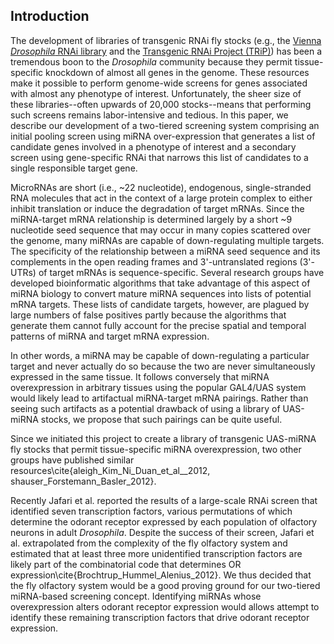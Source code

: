 ## Introduction

The development of libraries of transgenic RNAi fly stocks (e.g., the [Vienna *Drosophila* RNAi library](http://stockcenter.vdrc.at/control/rnailibrary) and the [Transgenic RNAi Project (TRiP)](http://www.flyrnai.org/TRiP-HOME.html)) has been a tremendous boon to the *Drosophila* community because they permit tissue-specific knockdown of almost all genes in the genome. These resources make it possible to perform genome-wide screens for genes associated with almost any phenotype of interest. Unfortunately, the sheer size of these libraries--often upwards of 20,000 stocks--means that performing such screens remains labor-intensive and tedious. In this paper, we describe our development of a two-tiered screening system comprising an initial pooling screen using miRNA over-expression that generates a list of candidate genes involved in a phenotype of interest and a secondary screen using gene-specific RNAi that narrows this list of candidates to a single responsible target gene.

MicroRNAs are short (i.e., ~22 nucleotide), endogenous, single-stranded RNA molecules that act in the context of a large protein complex to either inhibit translation or induce the degradation of target mRNAs. Since the miRNA-target mRNA relationship is determined largely by a short ~9 nucleotide seed sequence that may occur in many copies scattered over the genome, many miRNAs are capable of down-regulating multiple targets. The specificity of the relationship between a miRNA seed sequence and its complements in the open reading frames and 3'-untranslated regions (3'-UTRs) of target mRNAs is sequence-specific. Several research groups have developed bioinformatic algorithms that take advantage of this aspect of miRNA biology to convert mature miRNA sequences into lists of potential mRNA targets. These lists of candidate targets, however, are plagued by large numbers of false positives partly because the algorithms that generate them cannot fully account for the precise spatial and temporal patterns of miRNA and target mRNA expression.

In other words, a miRNA may be capable of down-regulating a particular target and never actually do so because the two are never simultaneously expressed in the same tissue. It follows conversely that miRNA overexpression in arbitrary tissues using the popular GAL4/UAS system would likely lead to artifactual miRNA-target mRNA pairings. Rather than seeing such artifacts as a potential drawback of using a library of UAS-miRNA stocks, we propose that such pairings can be quite useful.

Since we initiated this project to create a library of transgenic UAS-miRNA fly stocks that permit tissue-specific miRNA overexpression, two other groups have published similar resources\cite{aleigh_Kim_Ni_Duan_et_al__2012, shauser_Forstemann_Basler_2012}.

Recently Jafari et al. reported the results of a large-scale RNAi screen that identified seven transcription factors, various permutations of which determine the odorant receptor expressed by each population of olfactory neurons in adult *Drosophila*. Despite the success of their screen, Jafari et al. extrapolated from the complexity of the fly olfactory system and estimated that at least three more unidentified transcription factors are likely part of the combinatorial code that determines OR expression\cite{Brochtrup_Hummel_Alenius_2012}. We thus decided that the fly olfactory system would be a good proving ground for our two-tiered miRNA-based screening concept. Identifying miRNAs whose overexpression alters odorant receptor expression would allows attempt to identify these remaining transcription factors that drive odorant receptor expression.